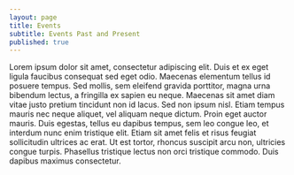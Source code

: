 ```yaml
---
layout: page
title: Events
subtitle: Events Past and Present
published: true
---
```


Lorem ipsum dolor sit amet, consectetur adipiscing elit. Duis et ex eget ligula faucibus consequat sed eget odio. Maecenas elementum tellus id posuere tempus. Sed mollis, sem eleifend gravida porttitor, magna urna bibendum lectus, a fringilla ex sapien eu neque. Maecenas sit amet diam vitae justo pretium tincidunt non id lacus. Sed non ipsum nisl. Etiam tempus mauris nec neque aliquet, vel aliquam neque dictum. Proin eget auctor mauris. Duis egestas, tellus eu dapibus tempus, sem leo congue leo, et interdum nunc enim tristique elit. Etiam sit amet felis et risus feugiat sollicitudin ultrices ac erat. Ut est tortor, rhoncus suscipit arcu non, ultricies congue turpis. Phasellus tristique lectus non orci tristique commodo. Duis dapibus maximus consectetur.
